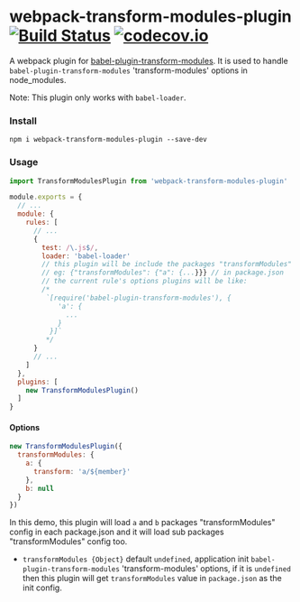 # webpack-transform-modules-plugin [![Build Status](https://travis-ci.org/dolymood/webpack-transform-modules-plugin.svg?branch=master)](https://travis-ci.org/dolymood/webpack-transform-modules-plugin?branch=master) [![codecov.io](http://codecov.io/github/dolymood/webpack-transform-modules-plugin/coverage.svg?branch=master)](http://codecov.io/github/dolymood/webpack-transform-modules-plugin?branch=master)

A webpack plugin for [babel-plugin-transform-modules](https://github.com/dolymood/babel-plugin-transform-modules). It is used to handle `babel-plugin-transform-modules` 'transform-modules' options in node_modules.

Note: This plugin only works with `babel-loader`.

### Install

```shell
npm i webpack-transform-modules-plugin --save-dev
```

### Usage

```js
import TransformModulesPlugin from 'webpack-transform-modules-plugin'

module.exports = {
  // ...
  module: {
    rules: [
      // ...
      {
        test: /\.js$/,
        loader: 'babel-loader'
        // this plugin will be include the packages "transformModules" config
        // eg: {"transformModules": {"a": {...}}} // in package.json
        // the current rule's options plugins will be like: 
        /*
         `[require('babel-plugin-transform-modules'), {
            'a': {
              ...
            }
          }]`
         */
      }
      // ...
    ]
  },
  plugins: [
    new TransformModulesPlugin()
  ]
}
```

#### Options

```js
new TransformModulesPlugin({
  transformModules: {
    a: {
      transform: 'a/${member}'
    },
    b: null
  }
})
```

In this demo, this plugin will load `a` and `b` packages "transformModules" config in each package.json and it will load sub packages "transformModules" config too.

* `transformModules {Object}` default `undefined`, application init `babel-plugin-transform-modules` 'transform-modules' options, if it is `undefined` then this plugin will get `transformModules` value in `package.json` as the init config.
